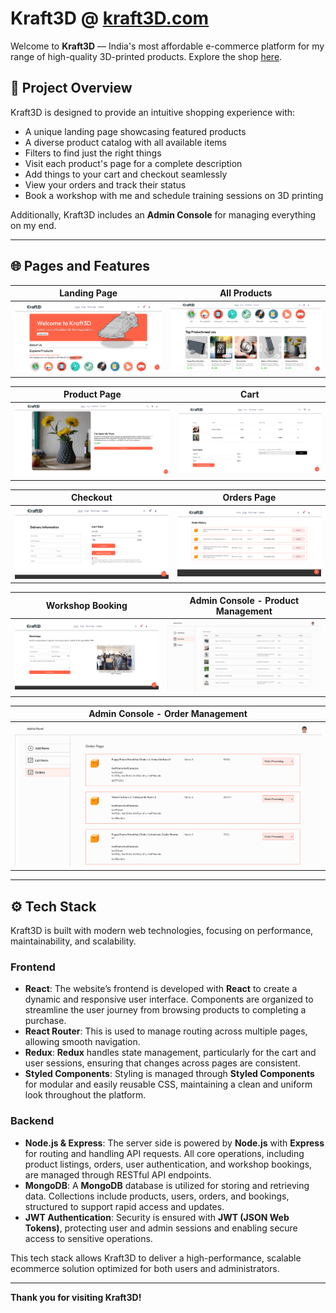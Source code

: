 # Kraft3D @ [kraft3D.com](https://kraft3d.rudraneeldutta.com)

Welcome to **Kraft3D** — India's most affordable e-commerce platform for my range of high-quality 3D-printed products. Explore the shop [here](https://kraft3d.rudraneeldutta.com).


## 📖 Project Overview

Kraft3D is designed to provide an intuitive shopping experience with:
- A unique landing page showcasing featured products
- A diverse product catalog with all available items
- Filters to find just the right things
- Visit each product's page for a complete description
- Add things to your cart and checkout seamlessly
- View your orders and track their status
- Book a workshop with me and schedule training sessions on 3D printing

Additionally, Kraft3D includes an **Admin Console** for managing everything on my end.

---

## 🌐 Pages and Features

| Landing Page | All Products |
|--------------|--------------|
| ![Landing Page](./screenshots/landing_page.png) | ![All Products](./screenshots/all_products.png) |

| Product Page | Cart |
|--------------|------|
| ![Product Page](./screenshots/product_page.png) | ![Cart](./screenshots/cart.png) |

| Checkout | Orders Page |
|----------|-------------|
| ![Checkout](./screenshots/checkout.png) | ![Orders Page](./screenshots/orders_page.png) |

| Workshop Booking | Admin Console - Product Management |
|------------------|------------------------------------|
| ![Workshop Booking](./screenshots/workshop_booking.png) | ![Product Management](./screenshots/admin_product_management.png) |

| Admin Console - Order Management |
|----------------------------------|
| ![Order Management](./screenshots/admin_order_management.png) |

---

## ⚙️ Tech Stack

Kraft3D is built with modern web technologies, focusing on performance, maintainability, and scalability.

### **Frontend**

- **React**: The website’s frontend is developed with **React** to create a dynamic and responsive user interface. Components are organized to streamline the user journey from browsing products to completing a purchase.
- **React Router**: This is used to manage routing across multiple pages, allowing smooth navigation.
- **Redux**: **Redux** handles state management, particularly for the cart and user sessions, ensuring that changes across pages are consistent.
- **Styled Components**: Styling is managed through **Styled Components** for modular and easily reusable CSS, maintaining a clean and uniform look throughout the platform.

### **Backend**

- **Node.js & Express**: The server side is powered by **Node.js** with **Express** for routing and handling API requests. All core operations, including product listings, orders, user authentication, and workshop bookings, are managed through RESTful API endpoints.
- **MongoDB**: A **MongoDB** database is utilized for storing and retrieving data. Collections include products, users, orders, and bookings, structured to support rapid access and updates.
- **JWT Authentication**: Security is ensured with **JWT (JSON Web Tokens)**, protecting user and admin sessions and enabling secure access to sensitive operations.

This tech stack allows Kraft3D to deliver a high-performance, scalable ecommerce solution optimized for both users and administrators.

---

**Thank you for visiting Kraft3D!**
